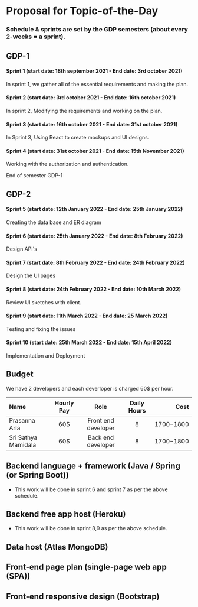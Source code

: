 # Proposal for Topic-of-the-Day

### Schedule & sprints are set by the GDP semesters (about every 2-weeks = a sprint).

## GDP-1

#### Sprint 1 (start date: 18th september 2021 - End date: 3rd october 2021)
In sprint 1, we gather all of the essential requirements and making the plan.

#### Sprint 2 (start date: 3rd october 2021 - End date: 16th october 2021)
In sprint 2, Modifying the requirements and working on the plan.

#### Sprint 3 (start date: 16th october 2021 - End date: 31st october 2021)
In Sprint 3, Using React to create mockups and UI designs.

#### Sprint 4 (start date: 31st october 2021 - End date: 15th November 2021)
Working with the authorization and authentication.

End of semester GDP-1

## GDP-2

#### Sprint 5 (start date: 12th January 2022 - End date: 25th January 2022)
Creating the data base and ER diagram

#### Sprint 6 (start date: 25th January 2022 - End date: 8th February 2022)
Design API's

#### Sprint 7 (start date: 8th February 2022 - End date: 24th February 2022)
Design the UI pages

#### Sprint 8 (start date: 24th February 2022 - End date: 10th March 2022)
Review UI sketches with client.

#### Sprint 9 (start date: 11th March 2022 - End date: 25 March 2022)
Testing and fixing the issues

#### Sprint 10 (start date: 25th March 2022 - End date: 15th April 2022)
Implementation and Deployment

## Budget 
We have 2 developers and each deverloper is charged 60$ per hour.

| Name | Hourly Pay | Role | Daily Hours | Cost | 
| :--- | :----: | :---: | :---: | ---:|
| Prasanna Arla | 60$ | Front end developer | 8 | 1700$-1800$ |
| Sri Sathya Mamidala|60$| Back end developer | 8 | 1700$-1800$ |

## Backend language + framework (Java / Spring (or Spring Boot))
* This work will be done in sprint 6 and sprint 7 as per the above schedule.

## Backend free app host (Heroku)
* This work will be done in sprint 8,9 as per the above schedule.

## Data host (Atlas MongoDB)


## Front-end page plan (single-page web app (SPA))

## Front-end responsive design (Bootstrap)
